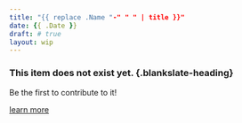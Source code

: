 ```yaml
---
title: "{{ replace .Name "-" " " | title }}"
date: {{ .Date }}
draft: # true
layout: wip
---
```


### This item does not exist yet. {.blankslate-heading}

Be the first to contribute to it!

[learn more](/guidelines/contributing)
